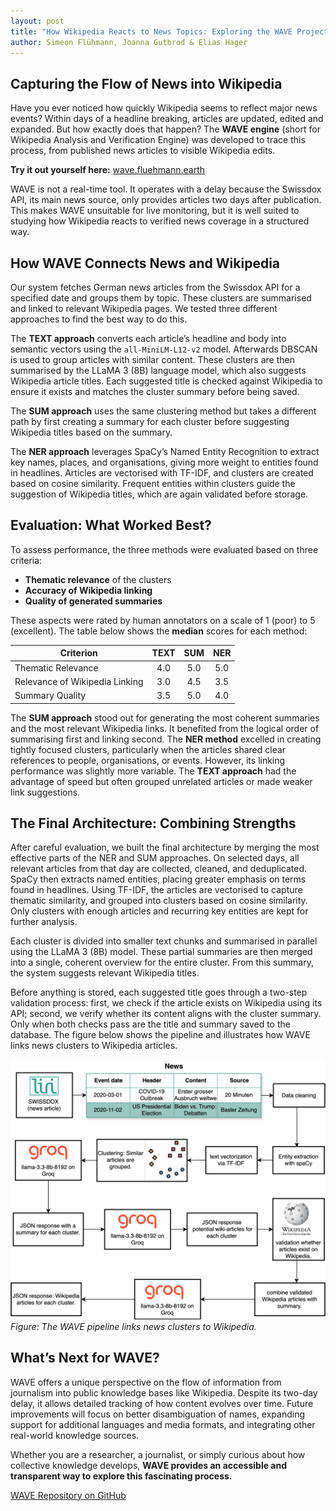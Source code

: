 ```yaml
---
layout: post
title: "How Wikipedia Reacts to News Topics: Exploring the WAVE Project"
author: Simeon Flühmann, Joanna Gutbrod & Elias Hager
---
```


## Capturing the Flow of News into Wikipedia

Have you ever noticed how quickly Wikipedia seems to reflect major news events? Within days of a headline breaking, articles are updated, edited and expanded. But how exactly does that happen? The **WAVE engine** (short for Wikipedia Analysis and Verification Engine) was developed to trace this process, from published news articles to visible Wikipedia edits.

**Try it out yourself here:** [wave.fluehmann.earth](https://wave.fluehmann.earth/)

WAVE is not a real-time tool. It operates with a delay because the Swissdox API, its main news source, only provides articles two days after publication. This makes WAVE unsuitable for live monitoring, but it is well suited to studying how Wikipedia reacts to verified news coverage in a structured way.


## How WAVE Connects News and Wikipedia

Our system fetches German news articles from the Swissdox API for a specified date and groups them by topic. These clusters are summarised and linked to relevant Wikipedia pages. We tested three different approaches to find the best way to do this.

The **TEXT approach** converts each article’s headline and body into semantic vectors using the `all-MiniLM-L12-v2` model. Afterwards DBSCAN is used to group articles with similar content. These clusters are then summarised by the LLaMA 3 (8B)  language model, which also suggests Wikipedia article titles. Each suggested title is checked against Wikipedia to ensure it exists and matches the cluster summary before being saved.

The **SUM approach** uses the same clustering method but takes a different path by first creating a summary for each cluster before suggesting Wikipedia titles based on the summary.

The **NER approach** leverages SpaCy’s Named Entity Recognition to extract key names, places, and organisations, giving more weight to entities found in headlines. Articles are vectorised with TF-IDF, and clusters are created based on cosine similarity. Frequent entities within clusters guide the suggestion of Wikipedia titles, which are again validated before storage.

## Evaluation: What Worked Best?

To assess performance, the three methods were evaluated based on three criteria:

- **Thematic relevance** of the clusters
- **Accuracy of Wikipedia linking**
- **Quality of generated summaries**

These aspects were rated by human annotators on a scale of 1 (poor) to 5 (excellent). The table below shows the **median** scores for each method:

| **Criterion**                    | **TEXT** | **SUM** | **NER** |
|----------------------------------|:--------:|:-------:|:-------:|
| Thematic Relevance               |   4.0    |   5.0   |   5.0   |
| Relevance of Wikipedia Linking   |   3.0    |   4.5   |   3.5   |
| Summary Quality                  |   3.5    |   5.0   |   4.0   |

The **SUM approach** stood out for generating the most coherent summaries and the most relevant Wikipedia links. It benefited from the logical order of summarising first and linking second. The **NER method** excelled in creating tightly focused clusters, particularly when the articles shared clear references to people, organisations, or events. However, its linking performance was slightly more variable. The **TEXT approach** had the advantage of speed but often grouped unrelated articles or made weaker link suggestions.

## The Final Architecture: Combining Strengths

After careful evaluation, we built the final architecture by merging the most effective parts of the NER and SUM approaches.
On selected days, all relevant articles from that day are collected, cleaned, and deduplicated. SpaCy then extracts named entities, placing greater emphasis on terms found in headlines. Using TF-IDF, the articles are vectorised to capture thematic similarity, and grouped into clusters based on cosine similarity. Only clusters with enough articles and recurring key entities are kept for further analysis.

Each cluster is divided into smaller text chunks and summarised in parallel using the LLaMA 3 (8B) model. These partial summaries are then merged into a single, coherent overview for the entire cluster. From this summary, the system suggests relevant Wikipedia titles.

Before anything is stored, each suggested title goes through a two-step validation process: first, we check if the article exists on Wikipedia using its API; second, we verify whether its content aligns with the cluster summary. Only when both checks pass are the title and summary saved to the database. The figure below shows the pipeline and illustrates how WAVE links news clusters to Wikipedia articles.

![System architecture of Wave](../assets/img/2025-05-25-group10-wave-architecture.png)  
*Figure: The WAVE pipeline links news clusters to Wikipedia.*

## What’s Next for WAVE?

WAVE offers a unique perspective on the flow of information from journalism into public knowledge bases like Wikipedia. Despite its two-day delay, it allows detailed tracking of how content evolves over time. Future improvements will focus on better disambiguation of names, expanding support for additional languages and media formats, and integrating other real-world knowledge sources.

Whether you are a researcher, a journalist, or simply curious about how collective knowledge develops, **WAVE provides an accessible and transparent way to explore this fascinating process.**

[WAVE Repository on GitHub](https://github.com/BDP25/WAVE.git)
